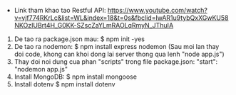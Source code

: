 - Link tham khao tao Restful API:
https://www.youtube.com/watch?v=vjf774RKrLc&list=WL&index=18&t=0s&fbclid=IwAR1u9tybQxXGwKU58NKOzIUBrt4H_G0KK-SZscZaYLmRAOLqRmyN_JThuIA


1.  De tao ra package.json mau: 
    $ npm init  -yes
2.  De tao ra nodemon:
    $ npm install express nodemon
    (Sau moi lan thay doi code, khong can khoi dong lai server thong qua lenh "node app.js")
3.  Thay doi  noi dung cua phan "scripts" trong file package.json:
    "start": "nodemon app.js"
4.  Install MongoDB:
    $ npm install mongoose
5.  Install dotenv
    $ npm install dotenv